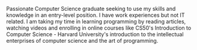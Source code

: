 Passionate Computer Science graduate seeking to use my skills and knowledge in an entry-level position. 
I have work experiences but not IT related. 
I am taking my time in learning programming by reading articles, watching videos and enrolling in online courses like CS50's Introduction to Computer Science - Harvard University's introduction to the intellectual enterprises of computer science and the art of programming.

<!---
krist0fffff/krist0fffff is a ✨ special ✨ repository because its `README.md` (this file) appears on your GitHub profile.
You can click the Preview link to take a look at your changes.
--->
